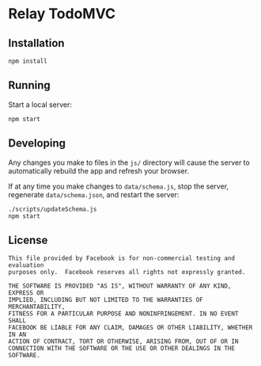 # Relay TodoMVC

## Installation

```
npm install
```

## Running

Start a local server:

```
npm start
```

## Developing

Any changes you make to files in the `js/` directory will cause the server to
automatically rebuild the app and refresh your browser.

If at any time you make changes to `data/schema.js`, stop the server,
regenerate `data/schema.json`, and restart the server:

```
./scripts/updateSchema.js
npm start
```

## License

    This file provided by Facebook is for non-commercial testing and evaluation
    purposes only.  Facebook reserves all rights not expressly granted.

    THE SOFTWARE IS PROVIDED "AS IS", WITHOUT WARRANTY OF ANY KIND, EXPRESS OR
    IMPLIED, INCLUDING BUT NOT LIMITED TO THE WARRANTIES OF MERCHANTABILITY,
    FITNESS FOR A PARTICULAR PURPOSE AND NONINFRINGEMENT. IN NO EVENT SHALL
    FACEBOOK BE LIABLE FOR ANY CLAIM, DAMAGES OR OTHER LIABILITY, WHETHER IN AN
    ACTION OF CONTRACT, TORT OR OTHERWISE, ARISING FROM, OUT OF OR IN
    CONNECTION WITH THE SOFTWARE OR THE USE OR OTHER DEALINGS IN THE SOFTWARE.
